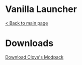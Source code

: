 # Vanilla Launcher
[< Back to main page](https://clovetwilight3.github.io/)


# Downloads
[Download Clove's Modpack](https://www.mazeymoos.com/vanilla/clove.zip)
